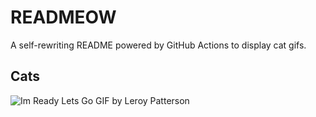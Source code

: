 # READMEOW

A self-rewriting README powered by GitHub Actions to display cat gifs.

## Cats

![Im Ready Lets Go GIF by Leroy Patterson](https://media1.giphy.com/media/CjmvTCZf2U3p09Cn0h/200.gif?cid=9acd02dad4mklan4xgg96df4dgw0whuvqxpht93ll602xgx5&ep=v1_gifs_search&rid=200.gif&ct=g)
